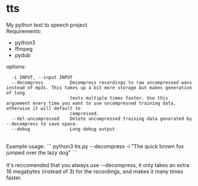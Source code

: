 # tts
My python text to speech project
<br>
Requirements:
 - python3
 - ffmpeg
 - pydub

options:
```  -h, --help            show this help message and exit
  -i INPUT, --input INPUT
  --decompress          Decompress recordings to raw uncompressed wavs instead of mp3s. This takes up a bit more storage but makes generation of long
                        texts multiple times faster. Use this arguement every time you want to use uncompressed training data, otherwise it will default to
                        compressed.
  --del-uncompressed    Delete uncompressed training data generated by --decompress to save space.
  --debug               Long debug output
```
<br>
Example usage:
```
python3 tts.py --decompress -i "The quick brown fox jumped over the lazy dog"
```
<br><br>
It's reccomended that you always use --decompress, it only takes an extra 16 megabytes (instead of 3) for the recordings, and makes it many times faster.
